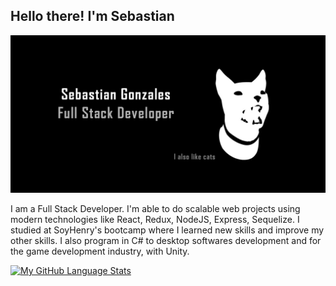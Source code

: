 ## Hello there! I'm Sebastian

![Image Presentation](/media/pres.jpg)

I am a Full Stack Developer. I'm able to do scalable web projects using modern technologies like React, Redux, NodeJS, Express, Sequelize. I studied at SoyHenry's bootcamp where I learned new skills and improve my other skills. I also program in C# to desktop softwares development and for the game development industry, with Unity.

[![My GitHub Language Stats](https://github-readme-stats.vercel.app/api/top-langs/?username=asgonzales&langs_count=5&theme=tokyonight)]()
